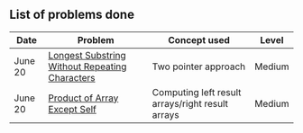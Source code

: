 ## List of problems done


| Date | Problem | Concept used | Level |
| ---  | ---     | ------------ | ----- |
| June 20 | [Longest Substring Without Repeating Characters](https://leetcode.com/problems/longest-substring-without-repeating-characters/description/) | Two pointer approach | Medium |
| June 20 | [Product of Array Except Self](https://leetcode.com/problems/product-of-array-except-self/description/) | Computing left result arrays/right result arrays | Medium |
